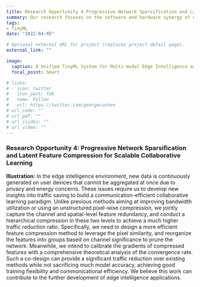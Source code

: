 ```yaml
---
title: Research Opportunity 4 Progressive Network Sparsification and Latent Feature Compression for Scalable Collaborative Learning.
summary: Our research focuses on the software and hardware synergy of on-device learning techniques, covering the scope of model-level neural network design, algorithm-level training optimization and hardware-level arithmetic acceleration.
tags:
- TinyML
date: "2022-04-05"

# Optional external URL for project (replaces project detail page).
external_link: ""

image:
  caption: A Unified TinyML System for Multi-modal Edge Intelligence and Real-time Visual Perception
  focal_point: Smart

# links:
# - icon: twitter
#   icon_pack: fab
#   name: Follow
#   url: https://twitter.com/georgecushen
# url_code: ""
# url_pdf: ""
# url_slides: ""
# url_video: ""
---
```


### Research Opportunity 4: Progressive Network Sparsification and Latent Feature Compression for Scalable Collaborative Learning

**Illustration:** In the edge intelligence environment, new data is continuously generated on user devices that cannot be aggregated at once due to privacy and energy concerns. These issues require us to develop new insights into traffic saving to build a communication-efficient collaborative learning paradigm. Unlike previous methods aiming at improving bandwidth utilization or using an unstructured pixel-wise compression, we jointly capture the channel and spatial-level feature redundancy, and conduct a hierarchical compression in these two levels to achieve a much higher traffic reduction ratio. Specifically, we need to design a more efficient feature compression method to leverage the pixel similarity, and reorganize the features into groups based on channel significance to prune the network. Meanwhile, we intend to calibrate the gradients of compressed features with a comprehensive theoretical analysis of the convergence rate. Such a co-design can provide a significant traffic reduction over existing methods while not sacrificing much model accuracy, achieving good training flexibility and communicational efficiency. We believe this work can contribute to the further development of edge intelligence applications.
